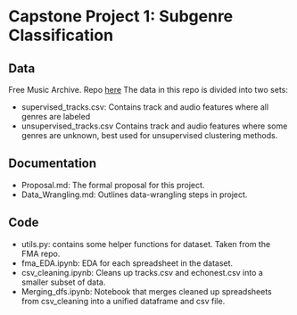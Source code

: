 # Capstone Project 1: Subgenre Classification

## Data
Free Music Archive. Repo [here](https://github.com/mdeff/fma/)
The data in this repo is divided into two sets:
- supervised_tracks.csv: Contains track and audio features where all genres are labeled
- unsupervised_tracks.csv Contains track and audio features where some genres are unknown, best used for unsupervised clustering methods. 

## Documentation
- Proposal.md: The formal proposal for this project.
- Data_Wrangling.md: Outlines data-wrangling steps in project. 

## Code
- utils.py: contains some helper functions for dataset. Taken from the FMA repo.
- fma_EDA.ipynb: EDA for each spreadsheet in the dataset. 
- csv_cleaning.ipynb: Cleans up tracks.csv and echonest.csv into a smaller subset of data.
- Merging_dfs.ipynb: Notebook that merges cleaned up spreadsheets from csv_cleaning into a unified dataframe and csv file.
